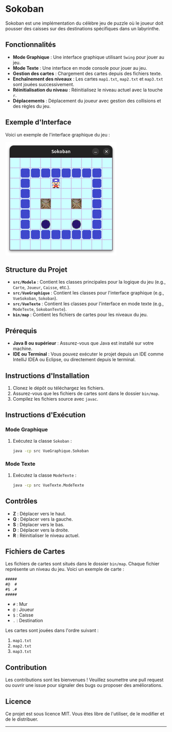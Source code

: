 # Sokoban

Sokoban est une implémentation du célèbre jeu de puzzle où le joueur doit pousser des caisses sur des destinations spécifiques dans un labyrinthe.

## Fonctionnalités

- **Mode Graphique** : Une interface graphique utilisant `Swing` pour jouer au jeu.
- **Mode Texte** : Une interface en mode console pour jouer au jeu.
- **Gestion des cartes** : Chargement des cartes depuis des fichiers texte.
- **Enchaînement des niveaux** : Les cartes `map1.txt`, `map2.txt` et `map3.txt` sont jouées successivement.
- **Réinitialisation du niveau** : Réinitialisez le niveau actuel avec la touche `r`.
- **Déplacements** : Déplacement du joueur avec gestion des collisions et des règles du jeu.

## Exemple d'Interface

Voici un exemple de l'interface graphique du jeu :

![Exemple de l'interface du jeu](./bin/img/exempleInterface.png)

## Structure du Projet

- **`src/Modele`** : Contient les classes principales pour la logique du jeu (e.g., `Carte`, `Joueur`, `Caisse`, etc.).
- **`src/VueGraphique`** : Contient les classes pour l'interface graphique (e.g., `VueSokoban`, `Sokoban`).
- **`src/VueTexte`** : Contient les classes pour l'interface en mode texte (e.g., `ModeTexte`, `SokobanTexte`).
- **`bin/map`** : Contient les fichiers de cartes pour les niveaux du jeu.

## Prérequis

- **Java 8 ou supérieur** : Assurez-vous que Java est installé sur votre machine.
- **IDE ou Terminal** : Vous pouvez exécuter le projet depuis un IDE comme IntelliJ IDEA ou Eclipse, ou directement depuis le terminal.

## Instructions d'Installation

1. Clonez le dépôt ou téléchargez les fichiers.
2. Assurez-vous que les fichiers de cartes sont dans le dossier `bin/map`.
3. Compilez les fichiers source avec `javac`.

## Instructions d'Exécution

### Mode Graphique

1. Exécutez la classe `Sokoban` :
   ```bash
   java -cp src VueGraphique.Sokoban
   ```

### Mode Texte

1. Exécutez la classe `ModeTexte` :
   ```bash
   java -cp src VueTexte.ModeTexte
   ```

## Contrôles

- **Z** : Déplacer vers le haut.
- **Q** : Déplacer vers la gauche.
- **S** : Déplacer vers le bas.
- **D** : Déplacer vers la droite.
- **R** : Réinitialiser le niveau actuel.

## Fichiers de Cartes

Les fichiers de cartes sont situés dans le dossier `bin/map`. Chaque fichier représente un niveau du jeu. Voici un exemple de carte :

```
#####
#@  #
#$ .#
#####
```

- `#` : Mur
- `@` : Joueur
- `$` : Caisse
- `.` : Destination

Les cartes sont jouées dans l'ordre suivant :
1. `map1.txt`
2. `map2.txt`
3. `map3.txt`

## Contribution

Les contributions sont les bienvenues ! Veuillez soumettre une pull request ou ouvrir une issue pour signaler des bugs ou proposer des améliorations.

## Licence

Ce projet est sous licence MIT. Vous êtes libre de l'utiliser, de le modifier et de le distribuer.

---
